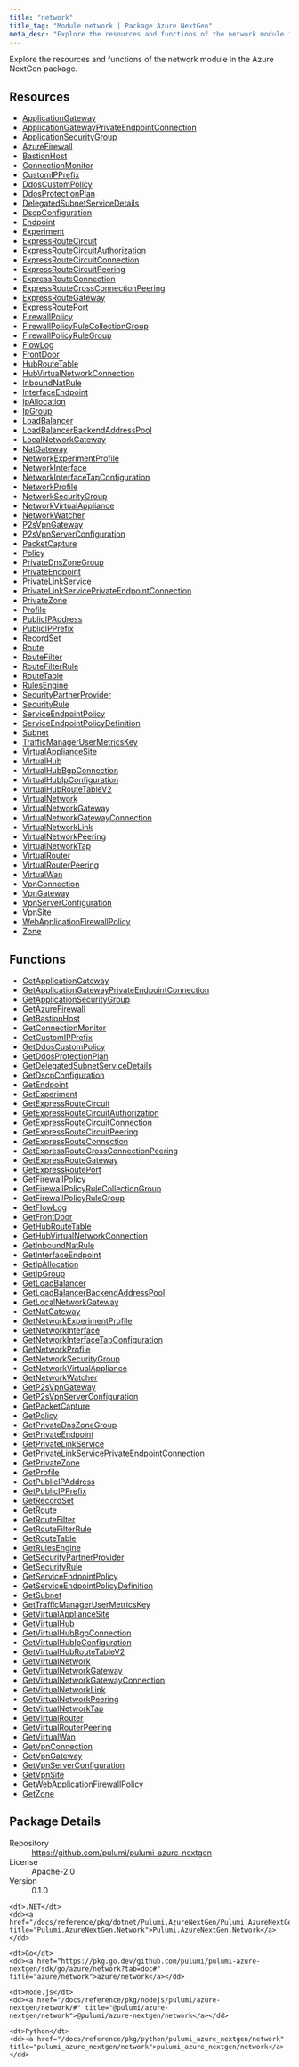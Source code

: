```yaml
---
title: "network"
title_tag: "Module network | Package Azure NextGen"
meta_desc: "Explore the resources and functions of the network module in the Azure NextGen package."
---
```


<!-- WARNING: this file was generated by Pulumi Docs Generator. -->
<!-- Do not edit by hand unless you're certain you know what you are doing! -->

Explore the resources and functions of the network module in the Azure NextGen package.

<h2 id="resources">Resources</h2>
<ul class="api">
    <li><a href="applicationgateway" title="ApplicationGateway"><span class="symbol resource"></span>ApplicationGateway</a></li>
    <li><a href="applicationgatewayprivateendpointconnection" title="ApplicationGatewayPrivateEndpointConnection"><span class="symbol resource"></span>ApplicationGatewayPrivateEndpointConnection</a></li>
    <li><a href="applicationsecuritygroup" title="ApplicationSecurityGroup"><span class="symbol resource"></span>ApplicationSecurityGroup</a></li>
    <li><a href="azurefirewall" title="AzureFirewall"><span class="symbol resource"></span>AzureFirewall</a></li>
    <li><a href="bastionhost" title="BastionHost"><span class="symbol resource"></span>BastionHost</a></li>
    <li><a href="connectionmonitor" title="ConnectionMonitor"><span class="symbol resource"></span>ConnectionMonitor</a></li>
    <li><a href="customipprefix" title="CustomIPPrefix"><span class="symbol resource"></span>CustomIPPrefix</a></li>
    <li><a href="ddoscustompolicy" title="DdosCustomPolicy"><span class="symbol resource"></span>DdosCustomPolicy</a></li>
    <li><a href="ddosprotectionplan" title="DdosProtectionPlan"><span class="symbol resource"></span>DdosProtectionPlan</a></li>
    <li><a href="delegatedsubnetservicedetails" title="DelegatedSubnetServiceDetails"><span class="symbol resource"></span>DelegatedSubnetServiceDetails</a></li>
    <li><a href="dscpconfiguration" title="DscpConfiguration"><span class="symbol resource"></span>DscpConfiguration</a></li>
    <li><a href="endpoint" title="Endpoint"><span class="symbol resource"></span>Endpoint</a></li>
    <li><a href="experiment" title="Experiment"><span class="symbol resource"></span>Experiment</a></li>
    <li><a href="expressroutecircuit" title="ExpressRouteCircuit"><span class="symbol resource"></span>ExpressRouteCircuit</a></li>
    <li><a href="expressroutecircuitauthorization" title="ExpressRouteCircuitAuthorization"><span class="symbol resource"></span>ExpressRouteCircuitAuthorization</a></li>
    <li><a href="expressroutecircuitconnection" title="ExpressRouteCircuitConnection"><span class="symbol resource"></span>ExpressRouteCircuitConnection</a></li>
    <li><a href="expressroutecircuitpeering" title="ExpressRouteCircuitPeering"><span class="symbol resource"></span>ExpressRouteCircuitPeering</a></li>
    <li><a href="expressrouteconnection" title="ExpressRouteConnection"><span class="symbol resource"></span>ExpressRouteConnection</a></li>
    <li><a href="expressroutecrossconnectionpeering" title="ExpressRouteCrossConnectionPeering"><span class="symbol resource"></span>ExpressRouteCrossConnectionPeering</a></li>
    <li><a href="expressroutegateway" title="ExpressRouteGateway"><span class="symbol resource"></span>ExpressRouteGateway</a></li>
    <li><a href="expressrouteport" title="ExpressRoutePort"><span class="symbol resource"></span>ExpressRoutePort</a></li>
    <li><a href="firewallpolicy" title="FirewallPolicy"><span class="symbol resource"></span>FirewallPolicy</a></li>
    <li><a href="firewallpolicyrulecollectiongroup" title="FirewallPolicyRuleCollectionGroup"><span class="symbol resource"></span>FirewallPolicyRuleCollectionGroup</a></li>
    <li><a href="firewallpolicyrulegroup" title="FirewallPolicyRuleGroup"><span class="symbol resource"></span>FirewallPolicyRuleGroup</a></li>
    <li><a href="flowlog" title="FlowLog"><span class="symbol resource"></span>FlowLog</a></li>
    <li><a href="frontdoor" title="FrontDoor"><span class="symbol resource"></span>FrontDoor</a></li>
    <li><a href="hubroutetable" title="HubRouteTable"><span class="symbol resource"></span>HubRouteTable</a></li>
    <li><a href="hubvirtualnetworkconnection" title="HubVirtualNetworkConnection"><span class="symbol resource"></span>HubVirtualNetworkConnection</a></li>
    <li><a href="inboundnatrule" title="InboundNatRule"><span class="symbol resource"></span>InboundNatRule</a></li>
    <li><a href="interfaceendpoint" title="InterfaceEndpoint"><span class="symbol resource"></span>InterfaceEndpoint</a></li>
    <li><a href="ipallocation" title="IpAllocation"><span class="symbol resource"></span>IpAllocation</a></li>
    <li><a href="ipgroup" title="IpGroup"><span class="symbol resource"></span>IpGroup</a></li>
    <li><a href="loadbalancer" title="LoadBalancer"><span class="symbol resource"></span>LoadBalancer</a></li>
    <li><a href="loadbalancerbackendaddresspool" title="LoadBalancerBackendAddressPool"><span class="symbol resource"></span>LoadBalancerBackendAddressPool</a></li>
    <li><a href="localnetworkgateway" title="LocalNetworkGateway"><span class="symbol resource"></span>LocalNetworkGateway</a></li>
    <li><a href="natgateway" title="NatGateway"><span class="symbol resource"></span>NatGateway</a></li>
    <li><a href="networkexperimentprofile" title="NetworkExperimentProfile"><span class="symbol resource"></span>NetworkExperimentProfile</a></li>
    <li><a href="networkinterface" title="NetworkInterface"><span class="symbol resource"></span>NetworkInterface</a></li>
    <li><a href="networkinterfacetapconfiguration" title="NetworkInterfaceTapConfiguration"><span class="symbol resource"></span>NetworkInterfaceTapConfiguration</a></li>
    <li><a href="networkprofile" title="NetworkProfile"><span class="symbol resource"></span>NetworkProfile</a></li>
    <li><a href="networksecuritygroup" title="NetworkSecurityGroup"><span class="symbol resource"></span>NetworkSecurityGroup</a></li>
    <li><a href="networkvirtualappliance" title="NetworkVirtualAppliance"><span class="symbol resource"></span>NetworkVirtualAppliance</a></li>
    <li><a href="networkwatcher" title="NetworkWatcher"><span class="symbol resource"></span>NetworkWatcher</a></li>
    <li><a href="p2svpngateway" title="P2sVpnGateway"><span class="symbol resource"></span>P2sVpnGateway</a></li>
    <li><a href="p2svpnserverconfiguration" title="P2sVpnServerConfiguration"><span class="symbol resource"></span>P2sVpnServerConfiguration</a></li>
    <li><a href="packetcapture" title="PacketCapture"><span class="symbol resource"></span>PacketCapture</a></li>
    <li><a href="policy" title="Policy"><span class="symbol resource"></span>Policy</a></li>
    <li><a href="privatednszonegroup" title="PrivateDnsZoneGroup"><span class="symbol resource"></span>PrivateDnsZoneGroup</a></li>
    <li><a href="privateendpoint" title="PrivateEndpoint"><span class="symbol resource"></span>PrivateEndpoint</a></li>
    <li><a href="privatelinkservice" title="PrivateLinkService"><span class="symbol resource"></span>PrivateLinkService</a></li>
    <li><a href="privatelinkserviceprivateendpointconnection" title="PrivateLinkServicePrivateEndpointConnection"><span class="symbol resource"></span>PrivateLinkServicePrivateEndpointConnection</a></li>
    <li><a href="privatezone" title="PrivateZone"><span class="symbol resource"></span>PrivateZone</a></li>
    <li><a href="profile" title="Profile"><span class="symbol resource"></span>Profile</a></li>
    <li><a href="publicipaddress" title="PublicIPAddress"><span class="symbol resource"></span>PublicIPAddress</a></li>
    <li><a href="publicipprefix" title="PublicIPPrefix"><span class="symbol resource"></span>PublicIPPrefix</a></li>
    <li><a href="recordset" title="RecordSet"><span class="symbol resource"></span>RecordSet</a></li>
    <li><a href="route" title="Route"><span class="symbol resource"></span>Route</a></li>
    <li><a href="routefilter" title="RouteFilter"><span class="symbol resource"></span>RouteFilter</a></li>
    <li><a href="routefilterrule" title="RouteFilterRule"><span class="symbol resource"></span>RouteFilterRule</a></li>
    <li><a href="routetable" title="RouteTable"><span class="symbol resource"></span>RouteTable</a></li>
    <li><a href="rulesengine" title="RulesEngine"><span class="symbol resource"></span>RulesEngine</a></li>
    <li><a href="securitypartnerprovider" title="SecurityPartnerProvider"><span class="symbol resource"></span>SecurityPartnerProvider</a></li>
    <li><a href="securityrule" title="SecurityRule"><span class="symbol resource"></span>SecurityRule</a></li>
    <li><a href="serviceendpointpolicy" title="ServiceEndpointPolicy"><span class="symbol resource"></span>ServiceEndpointPolicy</a></li>
    <li><a href="serviceendpointpolicydefinition" title="ServiceEndpointPolicyDefinition"><span class="symbol resource"></span>ServiceEndpointPolicyDefinition</a></li>
    <li><a href="subnet" title="Subnet"><span class="symbol resource"></span>Subnet</a></li>
    <li><a href="trafficmanagerusermetricskey" title="TrafficManagerUserMetricsKey"><span class="symbol resource"></span>TrafficManagerUserMetricsKey</a></li>
    <li><a href="virtualappliancesite" title="VirtualApplianceSite"><span class="symbol resource"></span>VirtualApplianceSite</a></li>
    <li><a href="virtualhub" title="VirtualHub"><span class="symbol resource"></span>VirtualHub</a></li>
    <li><a href="virtualhubbgpconnection" title="VirtualHubBgpConnection"><span class="symbol resource"></span>VirtualHubBgpConnection</a></li>
    <li><a href="virtualhubipconfiguration" title="VirtualHubIpConfiguration"><span class="symbol resource"></span>VirtualHubIpConfiguration</a></li>
    <li><a href="virtualhubroutetablev2" title="VirtualHubRouteTableV2"><span class="symbol resource"></span>VirtualHubRouteTableV2</a></li>
    <li><a href="virtualnetwork" title="VirtualNetwork"><span class="symbol resource"></span>VirtualNetwork</a></li>
    <li><a href="virtualnetworkgateway" title="VirtualNetworkGateway"><span class="symbol resource"></span>VirtualNetworkGateway</a></li>
    <li><a href="virtualnetworkgatewayconnection" title="VirtualNetworkGatewayConnection"><span class="symbol resource"></span>VirtualNetworkGatewayConnection</a></li>
    <li><a href="virtualnetworklink" title="VirtualNetworkLink"><span class="symbol resource"></span>VirtualNetworkLink</a></li>
    <li><a href="virtualnetworkpeering" title="VirtualNetworkPeering"><span class="symbol resource"></span>VirtualNetworkPeering</a></li>
    <li><a href="virtualnetworktap" title="VirtualNetworkTap"><span class="symbol resource"></span>VirtualNetworkTap</a></li>
    <li><a href="virtualrouter" title="VirtualRouter"><span class="symbol resource"></span>VirtualRouter</a></li>
    <li><a href="virtualrouterpeering" title="VirtualRouterPeering"><span class="symbol resource"></span>VirtualRouterPeering</a></li>
    <li><a href="virtualwan" title="VirtualWan"><span class="symbol resource"></span>VirtualWan</a></li>
    <li><a href="vpnconnection" title="VpnConnection"><span class="symbol resource"></span>VpnConnection</a></li>
    <li><a href="vpngateway" title="VpnGateway"><span class="symbol resource"></span>VpnGateway</a></li>
    <li><a href="vpnserverconfiguration" title="VpnServerConfiguration"><span class="symbol resource"></span>VpnServerConfiguration</a></li>
    <li><a href="vpnsite" title="VpnSite"><span class="symbol resource"></span>VpnSite</a></li>
    <li><a href="webapplicationfirewallpolicy" title="WebApplicationFirewallPolicy"><span class="symbol resource"></span>WebApplicationFirewallPolicy</a></li>
    <li><a href="zone" title="Zone"><span class="symbol resource"></span>Zone</a></li>
</ul>

<h2 id="functions">Functions</h2>
<ul class="api">
    <li><a href="getapplicationgateway" title="GetApplicationGateway"><span class="symbol function"></span>GetApplicationGateway</a></li>
    <li><a href="getapplicationgatewayprivateendpointconnection" title="GetApplicationGatewayPrivateEndpointConnection"><span class="symbol function"></span>GetApplicationGatewayPrivateEndpointConnection</a></li>
    <li><a href="getapplicationsecuritygroup" title="GetApplicationSecurityGroup"><span class="symbol function"></span>GetApplicationSecurityGroup</a></li>
    <li><a href="getazurefirewall" title="GetAzureFirewall"><span class="symbol function"></span>GetAzureFirewall</a></li>
    <li><a href="getbastionhost" title="GetBastionHost"><span class="symbol function"></span>GetBastionHost</a></li>
    <li><a href="getconnectionmonitor" title="GetConnectionMonitor"><span class="symbol function"></span>GetConnectionMonitor</a></li>
    <li><a href="getcustomipprefix" title="GetCustomIPPrefix"><span class="symbol function"></span>GetCustomIPPrefix</a></li>
    <li><a href="getddoscustompolicy" title="GetDdosCustomPolicy"><span class="symbol function"></span>GetDdosCustomPolicy</a></li>
    <li><a href="getddosprotectionplan" title="GetDdosProtectionPlan"><span class="symbol function"></span>GetDdosProtectionPlan</a></li>
    <li><a href="getdelegatedsubnetservicedetails" title="GetDelegatedSubnetServiceDetails"><span class="symbol function"></span>GetDelegatedSubnetServiceDetails</a></li>
    <li><a href="getdscpconfiguration" title="GetDscpConfiguration"><span class="symbol function"></span>GetDscpConfiguration</a></li>
    <li><a href="getendpoint" title="GetEndpoint"><span class="symbol function"></span>GetEndpoint</a></li>
    <li><a href="getexperiment" title="GetExperiment"><span class="symbol function"></span>GetExperiment</a></li>
    <li><a href="getexpressroutecircuit" title="GetExpressRouteCircuit"><span class="symbol function"></span>GetExpressRouteCircuit</a></li>
    <li><a href="getexpressroutecircuitauthorization" title="GetExpressRouteCircuitAuthorization"><span class="symbol function"></span>GetExpressRouteCircuitAuthorization</a></li>
    <li><a href="getexpressroutecircuitconnection" title="GetExpressRouteCircuitConnection"><span class="symbol function"></span>GetExpressRouteCircuitConnection</a></li>
    <li><a href="getexpressroutecircuitpeering" title="GetExpressRouteCircuitPeering"><span class="symbol function"></span>GetExpressRouteCircuitPeering</a></li>
    <li><a href="getexpressrouteconnection" title="GetExpressRouteConnection"><span class="symbol function"></span>GetExpressRouteConnection</a></li>
    <li><a href="getexpressroutecrossconnectionpeering" title="GetExpressRouteCrossConnectionPeering"><span class="symbol function"></span>GetExpressRouteCrossConnectionPeering</a></li>
    <li><a href="getexpressroutegateway" title="GetExpressRouteGateway"><span class="symbol function"></span>GetExpressRouteGateway</a></li>
    <li><a href="getexpressrouteport" title="GetExpressRoutePort"><span class="symbol function"></span>GetExpressRoutePort</a></li>
    <li><a href="getfirewallpolicy" title="GetFirewallPolicy"><span class="symbol function"></span>GetFirewallPolicy</a></li>
    <li><a href="getfirewallpolicyrulecollectiongroup" title="GetFirewallPolicyRuleCollectionGroup"><span class="symbol function"></span>GetFirewallPolicyRuleCollectionGroup</a></li>
    <li><a href="getfirewallpolicyrulegroup" title="GetFirewallPolicyRuleGroup"><span class="symbol function"></span>GetFirewallPolicyRuleGroup</a></li>
    <li><a href="getflowlog" title="GetFlowLog"><span class="symbol function"></span>GetFlowLog</a></li>
    <li><a href="getfrontdoor" title="GetFrontDoor"><span class="symbol function"></span>GetFrontDoor</a></li>
    <li><a href="gethubroutetable" title="GetHubRouteTable"><span class="symbol function"></span>GetHubRouteTable</a></li>
    <li><a href="gethubvirtualnetworkconnection" title="GetHubVirtualNetworkConnection"><span class="symbol function"></span>GetHubVirtualNetworkConnection</a></li>
    <li><a href="getinboundnatrule" title="GetInboundNatRule"><span class="symbol function"></span>GetInboundNatRule</a></li>
    <li><a href="getinterfaceendpoint" title="GetInterfaceEndpoint"><span class="symbol function"></span>GetInterfaceEndpoint</a></li>
    <li><a href="getipallocation" title="GetIpAllocation"><span class="symbol function"></span>GetIpAllocation</a></li>
    <li><a href="getipgroup" title="GetIpGroup"><span class="symbol function"></span>GetIpGroup</a></li>
    <li><a href="getloadbalancer" title="GetLoadBalancer"><span class="symbol function"></span>GetLoadBalancer</a></li>
    <li><a href="getloadbalancerbackendaddresspool" title="GetLoadBalancerBackendAddressPool"><span class="symbol function"></span>GetLoadBalancerBackendAddressPool</a></li>
    <li><a href="getlocalnetworkgateway" title="GetLocalNetworkGateway"><span class="symbol function"></span>GetLocalNetworkGateway</a></li>
    <li><a href="getnatgateway" title="GetNatGateway"><span class="symbol function"></span>GetNatGateway</a></li>
    <li><a href="getnetworkexperimentprofile" title="GetNetworkExperimentProfile"><span class="symbol function"></span>GetNetworkExperimentProfile</a></li>
    <li><a href="getnetworkinterface" title="GetNetworkInterface"><span class="symbol function"></span>GetNetworkInterface</a></li>
    <li><a href="getnetworkinterfacetapconfiguration" title="GetNetworkInterfaceTapConfiguration"><span class="symbol function"></span>GetNetworkInterfaceTapConfiguration</a></li>
    <li><a href="getnetworkprofile" title="GetNetworkProfile"><span class="symbol function"></span>GetNetworkProfile</a></li>
    <li><a href="getnetworksecuritygroup" title="GetNetworkSecurityGroup"><span class="symbol function"></span>GetNetworkSecurityGroup</a></li>
    <li><a href="getnetworkvirtualappliance" title="GetNetworkVirtualAppliance"><span class="symbol function"></span>GetNetworkVirtualAppliance</a></li>
    <li><a href="getnetworkwatcher" title="GetNetworkWatcher"><span class="symbol function"></span>GetNetworkWatcher</a></li>
    <li><a href="getp2svpngateway" title="GetP2sVpnGateway"><span class="symbol function"></span>GetP2sVpnGateway</a></li>
    <li><a href="getp2svpnserverconfiguration" title="GetP2sVpnServerConfiguration"><span class="symbol function"></span>GetP2sVpnServerConfiguration</a></li>
    <li><a href="getpacketcapture" title="GetPacketCapture"><span class="symbol function"></span>GetPacketCapture</a></li>
    <li><a href="getpolicy" title="GetPolicy"><span class="symbol function"></span>GetPolicy</a></li>
    <li><a href="getprivatednszonegroup" title="GetPrivateDnsZoneGroup"><span class="symbol function"></span>GetPrivateDnsZoneGroup</a></li>
    <li><a href="getprivateendpoint" title="GetPrivateEndpoint"><span class="symbol function"></span>GetPrivateEndpoint</a></li>
    <li><a href="getprivatelinkservice" title="GetPrivateLinkService"><span class="symbol function"></span>GetPrivateLinkService</a></li>
    <li><a href="getprivatelinkserviceprivateendpointconnection" title="GetPrivateLinkServicePrivateEndpointConnection"><span class="symbol function"></span>GetPrivateLinkServicePrivateEndpointConnection</a></li>
    <li><a href="getprivatezone" title="GetPrivateZone"><span class="symbol function"></span>GetPrivateZone</a></li>
    <li><a href="getprofile" title="GetProfile"><span class="symbol function"></span>GetProfile</a></li>
    <li><a href="getpublicipaddress" title="GetPublicIPAddress"><span class="symbol function"></span>GetPublicIPAddress</a></li>
    <li><a href="getpublicipprefix" title="GetPublicIPPrefix"><span class="symbol function"></span>GetPublicIPPrefix</a></li>
    <li><a href="getrecordset" title="GetRecordSet"><span class="symbol function"></span>GetRecordSet</a></li>
    <li><a href="getroute" title="GetRoute"><span class="symbol function"></span>GetRoute</a></li>
    <li><a href="getroutefilter" title="GetRouteFilter"><span class="symbol function"></span>GetRouteFilter</a></li>
    <li><a href="getroutefilterrule" title="GetRouteFilterRule"><span class="symbol function"></span>GetRouteFilterRule</a></li>
    <li><a href="getroutetable" title="GetRouteTable"><span class="symbol function"></span>GetRouteTable</a></li>
    <li><a href="getrulesengine" title="GetRulesEngine"><span class="symbol function"></span>GetRulesEngine</a></li>
    <li><a href="getsecuritypartnerprovider" title="GetSecurityPartnerProvider"><span class="symbol function"></span>GetSecurityPartnerProvider</a></li>
    <li><a href="getsecurityrule" title="GetSecurityRule"><span class="symbol function"></span>GetSecurityRule</a></li>
    <li><a href="getserviceendpointpolicy" title="GetServiceEndpointPolicy"><span class="symbol function"></span>GetServiceEndpointPolicy</a></li>
    <li><a href="getserviceendpointpolicydefinition" title="GetServiceEndpointPolicyDefinition"><span class="symbol function"></span>GetServiceEndpointPolicyDefinition</a></li>
    <li><a href="getsubnet" title="GetSubnet"><span class="symbol function"></span>GetSubnet</a></li>
    <li><a href="gettrafficmanagerusermetricskey" title="GetTrafficManagerUserMetricsKey"><span class="symbol function"></span>GetTrafficManagerUserMetricsKey</a></li>
    <li><a href="getvirtualappliancesite" title="GetVirtualApplianceSite"><span class="symbol function"></span>GetVirtualApplianceSite</a></li>
    <li><a href="getvirtualhub" title="GetVirtualHub"><span class="symbol function"></span>GetVirtualHub</a></li>
    <li><a href="getvirtualhubbgpconnection" title="GetVirtualHubBgpConnection"><span class="symbol function"></span>GetVirtualHubBgpConnection</a></li>
    <li><a href="getvirtualhubipconfiguration" title="GetVirtualHubIpConfiguration"><span class="symbol function"></span>GetVirtualHubIpConfiguration</a></li>
    <li><a href="getvirtualhubroutetablev2" title="GetVirtualHubRouteTableV2"><span class="symbol function"></span>GetVirtualHubRouteTableV2</a></li>
    <li><a href="getvirtualnetwork" title="GetVirtualNetwork"><span class="symbol function"></span>GetVirtualNetwork</a></li>
    <li><a href="getvirtualnetworkgateway" title="GetVirtualNetworkGateway"><span class="symbol function"></span>GetVirtualNetworkGateway</a></li>
    <li><a href="getvirtualnetworkgatewayconnection" title="GetVirtualNetworkGatewayConnection"><span class="symbol function"></span>GetVirtualNetworkGatewayConnection</a></li>
    <li><a href="getvirtualnetworklink" title="GetVirtualNetworkLink"><span class="symbol function"></span>GetVirtualNetworkLink</a></li>
    <li><a href="getvirtualnetworkpeering" title="GetVirtualNetworkPeering"><span class="symbol function"></span>GetVirtualNetworkPeering</a></li>
    <li><a href="getvirtualnetworktap" title="GetVirtualNetworkTap"><span class="symbol function"></span>GetVirtualNetworkTap</a></li>
    <li><a href="getvirtualrouter" title="GetVirtualRouter"><span class="symbol function"></span>GetVirtualRouter</a></li>
    <li><a href="getvirtualrouterpeering" title="GetVirtualRouterPeering"><span class="symbol function"></span>GetVirtualRouterPeering</a></li>
    <li><a href="getvirtualwan" title="GetVirtualWan"><span class="symbol function"></span>GetVirtualWan</a></li>
    <li><a href="getvpnconnection" title="GetVpnConnection"><span class="symbol function"></span>GetVpnConnection</a></li>
    <li><a href="getvpngateway" title="GetVpnGateway"><span class="symbol function"></span>GetVpnGateway</a></li>
    <li><a href="getvpnserverconfiguration" title="GetVpnServerConfiguration"><span class="symbol function"></span>GetVpnServerConfiguration</a></li>
    <li><a href="getvpnsite" title="GetVpnSite"><span class="symbol function"></span>GetVpnSite</a></li>
    <li><a href="getwebapplicationfirewallpolicy" title="GetWebApplicationFirewallPolicy"><span class="symbol function"></span>GetWebApplicationFirewallPolicy</a></li>
    <li><a href="getzone" title="GetZone"><span class="symbol function"></span>GetZone</a></li>
</ul>

<h2 id="package-details">Package Details</h2>
<dl class="package-details">
	<dt>Repository</dt>
	<dd><a href="https://github.com/pulumi/pulumi-azure-nextgen">https://github.com/pulumi/pulumi-azure-nextgen</a></dd>
	<dt>License</dt>
	<dd>Apache-2.0</dd>
	<dt>Version</dt>
	<dd>0.1.0</dd>
</dl>



<dl class="tabular">

    <dt>.NET</dt>
    <dd><a href="/docs/reference/pkg/dotnet/Pulumi.AzureNextGen/Pulumi.AzureNextGen.Network.html" title="Pulumi.AzureNextGen.Network">Pulumi.AzureNextGen.Network</a></dd>

    <dt>Go</dt>
    <dd><a href="https://pkg.go.dev/github.com/pulumi/pulumi-azure-nextgen/sdk/go/azure/network?tab=doc#" title="azure/network">azure/network</a></dd>

    <dt>Node.js</dt>
    <dd><a href="/docs/reference/pkg/nodejs/pulumi/azure-nextgen/network/#" title="@pulumi/azure-nextgen/network">@pulumi/azure-nextgen/network</a></dd>

    <dt>Python</dt>
    <dd><a href="/docs/reference/pkg/python/pulumi_azure_nextgen/network" title="pulumi_azure_nextgen/network">pulumi_azure_nextgen/network</a></dd>

</dl>

